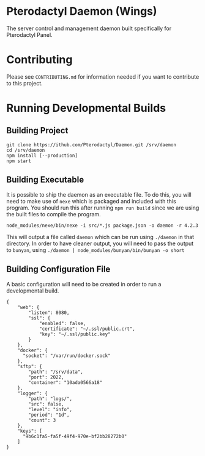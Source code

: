 # Pterodactyl Daemon (Wings)
The server control and management daemon built specifically for Pterodactyl Panel.

# Contributing
Please see `CONTRIBUTING.md` for information needed if you want to contribute to this project.

# Running Developmental Builds

## Building Project
```
git clone https://ithub.com/Pterodactyl/Daemon.git /srv/daemon
cd /srv/daemon
npm install [--production]
npm start
```

## Building Executable
It is possible to ship the daemon as an executable file. To do this, you will need to make use of `nexe` which is packaged and included with this program. You should run this after running `npm run build` since we are using the built files to compile the program.

```
node_modules/nexe/bin/nexe -i src/*.js package.json -o daemon -r 4.2.3
```

This will output a file called `daemon` which can be run using `./daemon` in that directory. In order to have cleaner output, you will need to pass the output to `bunyan`, using `./daemon | node_modules/bunyan/bin/bunyan -o short`

## Building Configuration File
A basic configuration will need to be created in order to run a developmental build.

```
{
    "web": {
        "listen": 8080,
        "ssl": {
            "enabled": false,
            "certificate": "~/.ssl/public.crt",
            "key": "~/.ssl/public.key"
        }
    },
    "docker": {
      "socket": "/var/run/docker.sock"
    },
    "sftp": {
        "path": "/srv/data",
        "port": 2022,
        "container": "10ada0566a18"
    },
    "logger": {
        "path": "logs/",
        "src": false,
        "level": "info",
        "period": "1d",
        "count": 3
    },
    "keys": [
      "9b6c1fa5-fa5f-49f4-970e-bf2bb28272b0"
    ]
}
```

